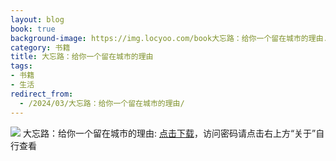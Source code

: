 ```yaml
---
layout: blog
book: true
background-image: https://img.locyoo.com/book大忘路：给你一个留在城市的理由.jpg
category: 书籍
title: 大忘路：给你一个留在城市的理由
tags:
- 书籍
- 生活
redirect_from:
  - /2024/03/大忘路：给你一个留在城市的理由/
---
```

![](https://img.locyoo.com/book大忘路：给你一个留在城市的理由.jpg)
大忘路：给你一个留在城市的理由: <a name = "ref1" href="https://url18.ctfile.com/f/50983618-1268598217-60e5ea?p=3619">点击下载</a>，访问密码请点击右上方“关于”自行查看